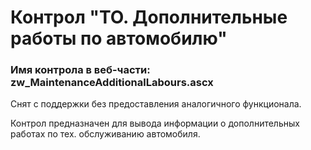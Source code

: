 ﻿---
description: 2.5.0.0
---
# Контрол "ТО. Дополнительные работы по автомобилю"
### Имя контрола в веб-части: zw_MaintenanceAdditionalLabours.ascx
Снят с поддержки без предоставления аналогичного функционала.

Контрол предназначен для вывода информации о дополнительных работах по тех. обслуживанию автомобиля.
